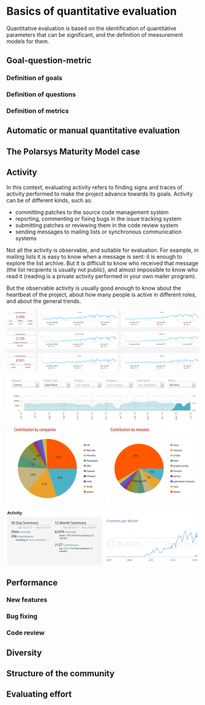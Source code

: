 # Basics of quantitative evaluation

Quantitative evaluation is based on the identification of quantitative parameters that can be significant, and the definition of measurement models for them.

## Goal-question-metric

### Definition of goals

### Definition of questions

### Definition of metrics

## Automatic or manual quantitative evaluation

## The Polarsys Maturity Model case

## Activity

In this context, evaluating activity refers to finding signs and traces of activity performed to make the project advance towards its goals. Activity can be of different kinds, such as:

* committing patches to the source code management system
* reporting, commenting or fixing bugs in the issue tracking system
* submitting patches or reviewing them in the code review system
* sending messages to mailing lists or synchronous communication systems

Not all the activity is observable, and suitable for evaluation. For example, in mailing lists it is easy to know when a message is sent: it is enough to explore the list archive. But it is difficult to know who received that message (the list recipients is usually not public), and almost impossible to know who read it (reading is a private activity performed in your own mailer program).

But the observable activity is usually good enough to know about the heartbeat of the project, about how many people is active in different roles, and about the general trends.

![Activity in OpenStack: summary of activity in serveral repositories over time, as shown by Grimoire Dashboard, circa June 2015.](activity-openstack.png)

![Activity in OpenStack: summary of code merges over time, and split by company and module, as shown by Stackalytics, circa Jun  2015.](activity-openstack-stackalytics.png)

![Activity in OpenStack: summary of activity over time, as shown by Open Hub, circa Jun 2015](activity-openstack-openhub.png)

## Performance

### New features

### Bug fixing

### Code review

## Diversity

## Structure of the community

## Evaluating effort

